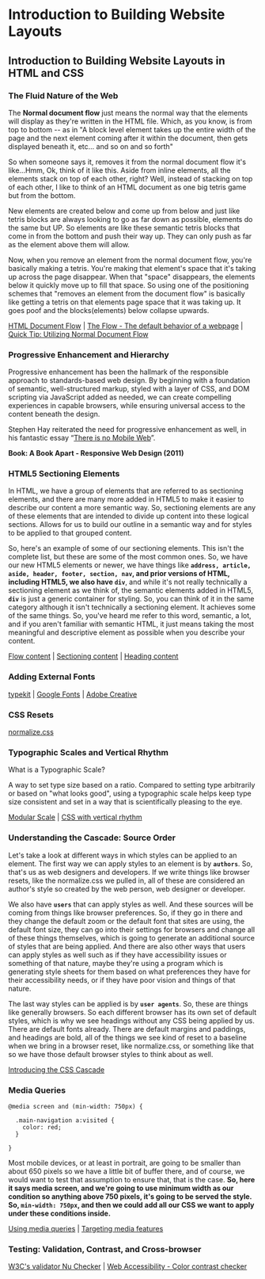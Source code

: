 # Introduction to Building Website Layouts

## Introduction to Building Website Layouts in HTML and CSS

### The Fluid Nature of the Web

The **Normal document flow** just means the normal way that the elements will display as they're written in the HTML file. Which, as you know, is from top to bottom -- as in "A block level element takes up the entire width of the page and the next element coming after it within the document, then gets displayed beneath it, etc... and so on and so forth"

So when someone says it, removes it from the normal document flow it's like...Hmm, Ok, think of it like this. Aside from inline elements, all the elements stack on top of each other, right? Well, instead of stacking on top of each other, I like to think of an HTML document as one big tetris game but from the bottom.

New elements are created below and come up from below and just like tetris blocks are always looking to go as far down as possible, elements do the same but UP. So elements are like these semantic tetris blocks that come in from the bottom and push their way up. They can only push as far as the element above them will allow.

Now, when you remove an element from the normal document flow, you're basically making a tetris. You're making that element's space that it's taking up across the page disappear. When that "space" disappears, the elements below it quickly move up to fill that space. So using one of the positioning schemes that "removes an element from the document flow" is basically like getting a tetris on that elements page space that it was taking up. It goes poof and the blocks(elements) below collapse upwards.

[HTML Document Flow](https://app.pluralsight.com/library/courses/html-document-flow-1837/) | [The Flow - The default behavior of a webpage](https://marksheet.io/css-the-flow.html) | [Quick Tip: Utilizing Normal Document Flow](https://webdesign.tutsplus.com/articles/quick-tip-utilizing-normal-document-flow--webdesign-8199)


### Progressive Enhancement and Hierarchy

Progressive enhancement has been the hallmark of the responsible approach to standards-based web design. By beginning with a foundation of semantic, well-structured markup, styled with a layer of CSS, and DOM scripting via JavaScript added as needed, we can create compelling experiences in capable browsers, while ensuring universal access to the content beneath the design.

Stephen Hay reiterated the need for progressive enhancement as well, in his fantastic essay “[There is no Mobile Web](http://www.the-haystack.com/2011/01/07/there-is-no-mobile-web/)”.

**Book: A Book Apart - Responsive Web Design (2011)**

### HTML5 Sectioning Elements

In HTML, we have a group of elements that are referred to as sectioning elements, and there are many more added in HTML5 to make it easier to describe our content a more semantic way. So, sectioning elements are any of these elements that are intended to divide up content into these logical sections. Allows for us to build our outline in a semantic way and for styles to be applied to that grouped content. 

So, here's an example of some of our sectioning elements. This isn't the complete list, but these are some of the most common ones. So, we have our new HTML5 elements or newer, we have things like **`address, article, aside, header, footer, section, nav`, and prior versions of HTML, including HTML5, we also have `div`**, and while it's not really technically a sectioning element as we think of, the semantic elements added in HTML5, **`div`** is just a generic container for styling. So, you can think of it in the same category although it isn't technically a sectioning element. It achieves some of the same things. So, you've heard me refer to this word, semantic, a lot, and if you aren't familiar with semantic HTML, it just means taking the most meaningful and descriptive element as possible when you describe your content. 

[Flow content](https://www.w3.org/TR/2016/REC-html51-20161101/dom.html#kinds-of-content-flow-content) | [Sectioning content](https://www.w3.org/TR/2016/REC-html51-20161101/dom.html#kinds-of-content-sectioning-content) | [Heading content](https://www.w3.org/TR/2016/REC-html51-20161101/dom.html#kinds-of-content-heading-content)


### Adding External Fonts

[typekit](https://typekit.com) |
[Google Fonts](https://fonts.google.com/) |
[Adobe Creative](https://www.adobe.com/creativecloud.html)

### CSS Resets

[normalize.css](https://github.com/necolas/normalize.css)


### Typographic Scales and Vertical Rhythm

What is a Typographic Scale?

A way to set type size based on a ratio. Compared to setting type arbitrarily 
or based on "what looks good", using a typographic scale helps keep type 
size consistent and set in a way that is scientifically pleasing to the eye.

[Modular Scale](http://www.modularscale.com/) |
[CSS with vertical rhythm](https://drewish.com/tools/vertical-rhythm/)

### Understanding the Cascade: Source Order

Let's take a look at different ways in which styles can be applied to an element. The first way we can apply styles to an element is by **`authors`**. So, that's us as web designers and developers. If we write things like browser resets, like the normalize.css we pulled in, all of these are considered an author's style so created by the web person, web designer or developer. 

We also have **`users`** that can apply styles as well. And these sources will be coming from things like browser preferences. So, if they go in there and they change the default zoom or the default font that sites are using, the default font size, they can go into their settings for browsers and change all of these things themselves, which is going to generate an additional source of styles that are being applied. And there are also other ways that users can apply styles as well such as if they have accessibility issues or something of that nature, maybe they're using a program which is generating style sheets for them based on what preferences they have for their accessibility needs, or if they have poor vision and things of that nature. 

The last way styles can be applied is by **`user agents`**. So, these are things like generally browsers. So each different browser has its own set of default styles, which is why we see headings without any CSS being applied by us. There are default fonts already. There are default margins and paddings, and headings are bold, all of the things we see kind of reset to a baseline when we bring in a browser reset, like normalize.css, or something like that so we have those default browser styles to think about as well.

[Introducing the CSS Cascade](https://developer.mozilla.org/en-US/docs/Web/CSS/Cascade)

### Media Queries

```
@media screen and (min-width: 750px) {
  
  .main-navigation a:visited {
    color: red;
  }

}
```
Most mobile devices, or at least in portrait, are going to be smaller than about 650 pixels so we have a little bit of buffer there, and of course, we would want to test that assumption to ensure that, that is the case. **So, here it says media screen, and we're going to use minimum width as our condition so anything above 750 pixels, it's going to be served the style. So, `min-width: 750px`, and then we could add all our CSS we want to apply under these conditions inside.**

[Using media queries](https://developer.mozilla.org/en-US/docs/Web/CSS/Media_Queries/Using_media_queries) | [Targeting media features](https://developer.mozilla.org/en-US/docs/Web/CSS/Media_Queries/Using_media_queries#Targeting_media_features)

### Testing: Validation, Contrast, and Cross-browser

[W3C's validator Nu Checker](https://validator.w3.org/nu/) | [ Web Accessibility - Color contrast checker](https://webaim.org/resources/contrastchecker/)